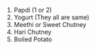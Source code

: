 1. Papdi (1 or 2)
2. Yogurt (They all are same)
3. Meethi or Sweet Chutney
4. Hari Chutney
5. Boiled Potato